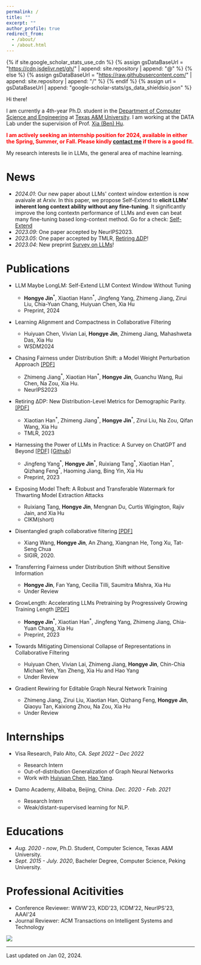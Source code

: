 ```yaml
---
permalink: /
title: ""
excerpt: ""
author_profile: true
redirect_from: 
  - /about/
  - /about.html
---
```


{% if site.google_scholar_stats_use_cdn %}
{% assign gsDataBaseUrl = "https://cdn.jsdelivr.net/gh/" | append: site.repository | append: "@" %}
{% else %}
{% assign gsDataBaseUrl = "https://raw.githubusercontent.com/" | append: site.repository | append: "/" %}
{% endif %}
{% assign url = gsDataBaseUrl | append: "google-scholar-stats/gs_data_shieldsio.json" %}

<span class='anchor' id='about-me'></span>

Hi there!

I am currently a 4th-year Ph.D. student in the <a href="https://engineering.tamu.edu/cse/index.html" target="_blank">Department of Computer Science and Engineering</a> at <a href="https://www.tamu.edu" target="_blank">Texas A&M University</a>. I am working at the DATA Lab under the supervision of Prof. <a href="https://cs.rice.edu/~xh37/index.html" target="_blank">Xia (Ben) Hu</a>.

<span style="color:red">**I am actively seeking an internship position for 2024, available in either the Spring, Summer, or Fall. Please kindly [contact me](mailto:jhy0410@tamu.edu) if there is a good fit.**</span>

My research interests lie in LLMs, the general area of machine learning.



# News
- *2024.01*: Our new paper about LLMs' context window extention is now avaivale at Arxiv. In this paper, we propose Self-Extend to **elicit LLMs' inherent long context ability without any fine-tuning**. It significantly improve the long contextn performance of LLMs and even can beat many fine-tuning based long-context method. Go for a check: [Self-Extend](https://arxiv.org/abs/2401.01325) 
- *2023.09*: One paper accepted by NeurIPS2023.
- *2023.05*: One paper accepted by TMLR, [Retiring ∆DP](https://openreview.net/forum?id=LjDFIWWVVa)!
- *2023.04*: New preprint [Survey on LLMs](https://arxiv.org/abs/2304.13712)!

<!-- My research interest includes neural machine translation and computer vision. I have published more than 100 papers at the top international AI conferences with total <a href='https://scholar.google.com/citations?user=DhtAFkwAAAAJ'>google scholar citations <strong><span id='total_cit'>260000+</span></strong></a> (You can also use google scholar badge <a href='https://scholar.google.com/citations?user=DhtAFkwAAAAJ'><img src="https://img.shields.io/endpoint?url={{ url | url_encode }}&logo=Google%20Scholar&labelColor=f6f6f6&color=9cf&style=flat&label=citations"></a>). -->


<!-- # News
- *2023.05*: One paper accepted by TMLR, [Retiring ∆DP](https://openreview.net/forum?id=LjDFIWWVVa)! -->
<!-- - *2023.05*: Thrilled to start my internship at Amazon. -->
<!-- - *2023.04*: New preprint [Survey on LLMs](https://arxiv.org/abs/2304.13712)! -->

<!-- # Selected Publications  -->

<!-- <div class='paper-box'><div class='paper-box-image'><div><div class="badge">CVPR 2016</div><img src='../images/500x300.png' alt="sym" width="100%"></div></div>
<div class='paper-box-text' markdown="1">

[Deep Residual Learning for Image Recognition](https://openaccess.thecvf.com/content_cvpr_2016/papers/He_Deep_Residual_Learning_CVPR_2016_paper.pdf)

**Kaiming He**, Xiangyu Zhang, Shaoqing Ren, Jian Sun

[**Project**](https://scholar.google.com/citations?view_op=view_citation&hl=zh-CN&user=DhtAFkwAAAAJ&citation_for_view=DhtAFkwAAAAJ:ALROH1vI_8AC) <strong><span class='show_paper_citations' data='DhtAFkwAAAAJ:ALROH1vI_8AC'></span></strong>
- Lorem ipsum dolor sit amet, consectetur adipiscing elit. Vivamus ornare aliquet ipsum, ac tempus justo dapibus sit amet. 
</div>
</div> -->


# Publications 

<!-- - [**Preprint**] [G-Mixup: Graph Augmentation for Graph Classification](https://arxiv.org/pdf/2202.07179.pdf). **Xiaotian Han**, Zhimeng Jiang, Ninghao Liu, Xia Hu.
- [**TheWebConf2022**] [Geometric Graph Representation Learning via Maximizing Rate Reduction](https://doi.org/10.1145/3485447.3512170). **Xiaotian Han**, Zhimeng Jiang, Ninghao Liu, Qingquan Song, Jundong Li, Xia Hu. [slides](/files/WWW2022_slides.pdf)
- [**Recsys2020**] [AutoRec: An Automated Recommender System]() (Demo). Ting-Hsiang Wang, Qingquan Song, **Xiaotian Han**, Zirui Liu, Jin Haifeng, Xia Hu. [code](https://github.com/datamllab/AutoRec)
- [**AAAI2020**] [FlowScope: Spotting Money Laundering Based on Graphs](). Xiangfeng Li, Shenghua Liu, Zifeng Li, **Xiaotian Han**, Chuan Shi, Bryan Hooi, He Huang, Xueqi Cheng.
- [**World Wide Web 2020**] [Embedding geographic information for anomalous trajectory detection](). Ding Xiao, Li Song, Ruijia Wang, **Xiaotian Han**, Yanan Cai, Chuan Shi.
- [**KDD2019**] [Metapath-guided heterogeneous graph neural network for intent recommendation](). Shaohua Fan, Junxiong Zhu, **Xiaotian Han**, Chuan Shi, Linmei Hu, Biyu Ma, Yongliang Li.
- [**TKDE2019**] [Deep collaborative filtering with multi-aspect information in heterogeneous networks](). Chuan Shi, **Xiaotian Han**, Li Song, Xiao Wang, Senzhang Wang, Junping Du, Philip, S Yu.
- [**IJCAI2018**] [Aspect-Level Deep Collaborative Filtering via Heterogeneous Information Networks](https://www.ijcai.org/proceedings/2018/0471.pdf). **Xiaotian Han**, Chuan Shi, Senzhang Wang, S Yu Philip, Li Song. [code](https://github.com/ahxt/NeuACF)
- [**APWeb-WAIM2018**] [Representation learning with depth and breadth for recommendation using multi-view data](http://www.shichuan.org/doc/57.pdf). **Xiaotian Han**, Chuan Shi, Lei Zheng, S Yu Philip, Jianxin Li, Yuanfu Lu. 
- [**ADMA2018**][Anomalous Trajectory Detection Using Recurrent Neural Network](http://shichuan.org/doc/60.pdf). Li Song, Ruijia Wang, Ding Xiao, **Xiaotian Han**, Yanan Cai, Chuan Shi. (<span style="color:red">Best paper award</span>) -->
<!-- - [****][](). -->
- LLM Maybe LongLM: Self-Extend LLM Context Window Without Tuning
  - **Hongye Jin**<sup>\*</sup>, Xiaotian Hann<sup>\*</sup>, Jingfeng Yang, Zhimeng Jiang, Zirui Liu, Chia-Yuan Chang, Huiyuan Chen, Xia Hu
  - Preprint, 2024
- Learning Alignment and Compactness in Collaborative Filtering
  - Huiyuan Chen, Vivian Lai, **Hongye Jin**, Zhimeng Jiang, Mahashweta Das, Xia Hu
  - WSDM2024
- Chasing Fairness under Distribution Shift: a Model Weight Perturbation Approach [[PDF]](https://arxiv.org/pdf/2303.03300.pdf)
  - Zhimeng Jiang<sup>\*</sup>, Xiaotian Han<sup>\*</sup>, **Hongye Jin**, Guanchu Wang, Rui Chen, Na Zou, Xia Hu.
  - NeurIPS2023

- Retiring ∆DP: New Distribution-Level Metrics for Demographic Parity. [[PDF]](https://arxiv.org/pdf/2301.13443.pdf)
  - Xiaotian Han<sup>\*</sup>, Zhimeng Jiang<sup>\*</sup>, **Hongye Jin**<sup>\*</sup>, Zirui Liu, Na Zou, Qifan Wang, Xia Hu 
  - TMLR, 2023

- Harnessing the Power of LLMs in Practice: A Survey on ChatGPT and Beyond [[PDF]](https://arxiv.org/pdf/2304.13712.pdf)  [[Github]](https://github.com/Mooler0410/LLMsPracticalGuide) 
  - Jingfeng Yang<sup>\*</sup>, **Hongye Jin**<sup>\*</sup>, Ruixiang Tang<sup>\*</sup>, Xiaotian Han<sup>\*</sup>, Qizhang Feng<sup>\*</sup>, Haoming Jiang, Bing Yin, Xia Hu
  - Preprint, 2023

- Exposing Model Theft: A Robust and Transferable Watermark for Thwarting Model Extraction Attacks 
  - Ruixiang Tang, **Hongye Jin**, Mengnan Du, Curtis Wigington, Rajiv Jain, and Xia Hu 
  - CIKM(short)

- Disentangled graph collaborative filtering [[PDF]](https://arxiv.org/pdf/2007.01764.pdf)
  - Xiang Wang, **Hongye Jin**, An Zhang, Xiangnan He, Tong Xu, Tat-Seng Chua
  - SIGIR, 2020.

- Transferring Fairness under Distribution Shift without Sensitive Information
  - **Hongye Jin**, Fan Yang, Cecilia Tilli, Saumitra Mishra, Xia Hu
  - Under Review
  
- GrowLength: Accelerating LLMs Pretraining by Progressively Growing Training Length [[PDF]](https://arxiv.org/pdf/2310.00576.pdf)
  - **Hongye Jin**<sup>\*</sup>, Xiaotian Han<sup>\*</sup>, Jingfeng Yang, Zhimeng Jiang, Chia-Yuan Chang, Xia Hu
  - Preprint, 2023

- Towards Mitigating Dimensional Collapse of Representations in Collaborative Filtering 
  - Huiyuan Chen, Vivian Lai, Zhimeng Jiang, **Hongye Jin**, Chin-Chia Michael Yeh, Yan Zheng, Xia Hu and Hao Yang
  - Under Review

- Gradient Rewiring for Editable Graph Neural Network Training
  - Zhimeng Jiang, Zirui Liu, Xiaotian Han, Qizhang Feng, **Hongye Jin**, Qiaoyu Tan, Kaixiong Zhou, Na Zou, Xia Hu
  - Under Review





# Internships
- Visa Research, Palo Alto, CA.  *Sept 2022 – Dec 2022*
  - Research Intern
  - Out-of-distribution Generalization of Graph Neural Networks
  - Work with [Huiyuan Chen](https://scholar.google.com/citations?user=3T86-rYAAAAJ&hl=en), [Hao Yang](https://scholar.google.com/citations?hl=en&user=BUBXsWgAAAAJ).

- Damo Academy, Alibaba, Beijing, China. *Dec. 2020 - Feb. 2021*
  - Research Intern
  - Weak/distant-supervised learning for NLP. 


# Educations
- *Aug. 2020 - now*, Ph.D. Student, Computer Science, Texas A&M University.
- *Sept. 2015 - July. 2020*, Bacheler Degree, Computer Science, Peking University.


<!-- # Invited Talks
- *2021.06*, Lorem ipsum dolor sit amet, consectetur adipiscing elit. Vivamus ornare aliquet ipsum, ac tempus justo dapibus sit amet. 
- *2021.03*, Lorem ipsum dolor sit amet, consectetur adipiscing elit. Vivamus ornare aliquet ipsum, ac tempus justo dapibus sit amet.  \| [\[video\]](https://github.com/) -->


<!--
# Awards
- *2022*, Outstanding Paper Award, ICML2022
- *2022*, Travel Grant, Department of Computer Science & Engineering, Texas A&M University
- *2022*, Travel Award, ICML2022.
- *2022*, Outstanding Reviewer Award, ICML2022.
- *2020*, Best Reviewer Award, CCF Transactions on Pervasive Computing and Interaction
- *2018*, 1st  National Graduate Scholarship, Beijing University of Posts and Telecommunications, Beijing, China.
- *2017*, 1st  Student Scholarship, Beijing University of Posts and Telecommunications, Beijing, China. -->


# Professional Acitivities
- Conference Reviewer: WWW'23, KDD'23, ICDM'22, NeurIPS'23, AAAI'24
- Journal Reviewer: ACM Transactions on Intelligent Systems and Technology

<div class="footer" >
  <div class="center">
    <a href="https://clustrmaps.com/site/1bx06"  title="Visit tracker"><img src="//www.clustrmaps.com/map_v2.png?d=mNNM1sdP4CnxosU-PUV8oiDb47Rd5qpkzNpWibvHm88&cl=ffffff" /></a>
	</div>
 </div>



---
Last updated on Jan 02, 2024.


